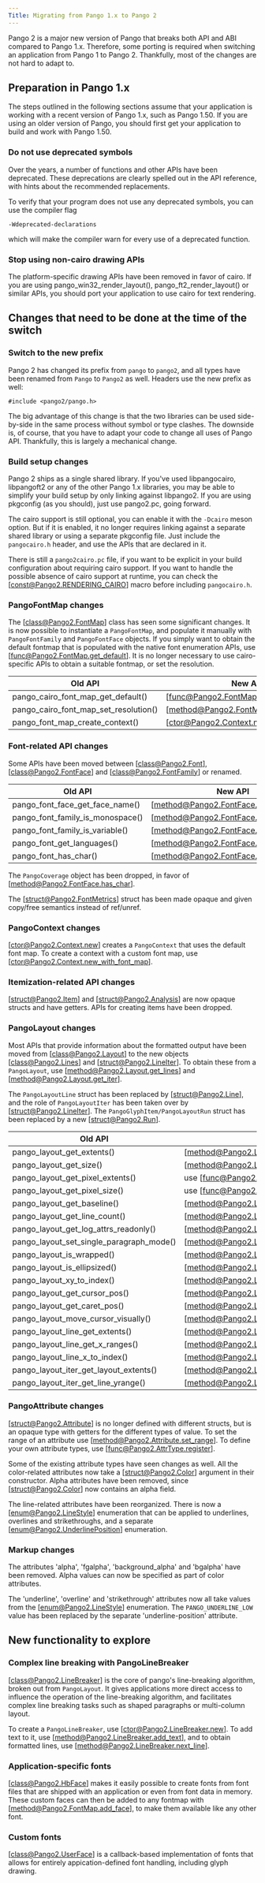 ```yaml
---
Title: Migrating from Pango 1.x to Pango 2
---
```


Pango 2 is a major new version of Pango that breaks both API and ABI
compared to Pango 1.x. Therefore, some porting is required when switching
an application from Pango 1 to Pango 2. Thankfully, most of the changes
are not hard to adapt to.

## Preparation in Pango 1.x

The steps outlined in the following sections assume that your application
is working with a recent version of Pango 1.x, such as Pango 1.50. If you
are using an older version of Pango, you should first get your application
to build and work with Pango 1.50.

### Do not use deprecated symbols

Over the years, a number of functions and other APIs have been deprecated.
These deprecations are clearly spelled out in the API reference, with hints
about the recommended replacements.

To verify that your program does not use any deprecated symbols,
you can use the compiler flag

    -Wdeprecated-declarations

which will make the compiler warn for every use of a deprecated function.

### Stop using non-cairo drawing APIs

The platform-specific drawing APIs have been removed in favor of
cairo. If you are using pango_win32_render_layout(), pango_ft2_render_layout()
or similar APIs, you should port your application to use cairo for
text rendering.

## Changes that need to be done at the time of the switch

### Switch to the new prefix

Pango 2 has changed its prefix from `pango` to `pango2`, and all types
have been renamed from `Pango` to `Pango2` as well. Headers use the new
prefix as well:

    #include <pango2/pango.h>

The big advantage of this change is that the two libraries can be used
side-by-side in the same process without symbol or type clashes. The downside
is, of course, that you have to adapt your code to change all uses of
Pango API. Thankfully, this is largely a mechanical change.

### Build setup changes

Pango 2 ships as a single shared library. If you've used libpangocairo,
libpangoft2 or any of the other Pango 1.x libraries, you may be able to
simplify your build setup by only linking against libpango2. If you are
using pkgconfig (as you should), just use pango2.pc, going forward.

The cairo support is still optional, you can enable it with the `-Dcairo`
meson option. But if it is enabled, it no longer requires linking against
a separate shared library or using a separate pkgconfig file. Just include
the `pangocairo.h` header, and use the APIs that are declared in it.

There is still a `pango2cairo.pc` file, if you want to be explicit in your
build configuration about requiring cairo support. If you want to handle
the possible absence of cairo support at runtime, you can check the
[const@Pango2.RENDERING_CAIRO] macro before including `pangocairo.h`.

### PangoFontMap changes

The [class@Pango2.FontMap] class has seen some significant changes. It is now possible
to instantiate a `PangoFontMap`, and populate it manually with `PangoFontFamily`
and `PangoFontFace` objects. If you simply want to obtain the default fontmap
that is populated with the native font enumeration APIs, use
[func@Pango2.FontMap.get_default]. It is no longer necessary to use cairo-specific
APIs to obtain a suitable fontmap, or set the resolution.

| Old API | New API |
|---------|---------|
|pango_cairo_font_map_get_default() | [func@Pango2.FontMap.get_default] |
|pango_cairo_font_map_set_resolution() | [method@Pango2.FontMap.set_resolution] |
|pango_font_map_create_context() | [ctor@Pango2.Context.new_with_font_map] |

### Font-related API changes

Some APIs have been moved between [class@Pango2.Font], [class@Pango2.FontFace]
and [class@Pango2.FontFamily] or renamed.

| Old API | New API |
|---------|---------|
| pango_font_face_get_face_name() | [method@Pango2.FontFace.get_name] |
| pango_font_family_is_monospace() | [method@Pango2.FontFace.is_monospace] |
| pango_font_family_is_variable() | [method@Pango2.FontFace.is_variable] |
| pango_font_get_languages() | [method@Pango2.FontFace.get_languages] |
| pango_font_has_char() | [method@Pango2.FontFace.has_char] |

The `PangoCoverage` object has been dropped, in favor of
[method@Pango2.FontFace.has_char].

The [struct@Pango2.FontMetrics] struct has been made opaque and given
copy/free semantics instead of ref/unref.

### PangoContext changes

[ctor@Pango2.Context.new] creates a `PangoContext` that uses the default
font map. To create a context with a custom font map, use
[ctor@Pango2.Context.new_with_font_map].

### Itemization-related API changes

[struct@Pango2.Item] and [struct@Pango2.Analysis] are now opaque structs
and have getters. APIs for creating items have been dropped.

### PangoLayout changes

Most APIs that provide information about the formatted output have been
moved from [class@Pango2.Layout] to the new objects [class@Pango2.Lines] and
[struct@Pango2.LineIter]. To obtain these from a `PangoLayout`, use
[method@Pango2.Layout.get_lines] and [method@Pango2.Layout.get_iter].

The `PangoLayoutLine` struct has been replaced by [struct@Pango2.Line],
and the role of `PangoLayoutIter` has been taken over by [struct@Pango2.LineIter].
The `PangoGlyphItem/PangoLayoutRun` struct has been replaced by a new
[struct@Pango2.Run].

| Old API | New API |
|---------|---------|
| pango_layout_get_extents() | [method@Pango2.Lines.get_extents] |
| pango_layout_get_size() | [method@Pango2.Lines.get_size] |
| pango_layout_get_pixel_extents() | use [func@Pango2.extents_to_pixels] |
| pango_layout_get_pixel_size() | use [func@Pango2.extents_to_pixels] |
| pango_layout_get_baseline() | [method@Pango2.Lines.get_baseline] |
| pango_layout_get_line_count() | [method@Pango2.Lines.get_line_count] |
| pango_layout_get_log_attrs_readonly() | [method@Pango2.Layout.get_log_attrs] |
| pango_layout_set_single_paragraph_mode() | [method@Pango2.Layout.set_single_paragraph] |
| pango_layout_is_wrapped() | [method@Pango2.Lines.is_wrapped] |
| pango_layout_is_ellipsized() | [method@Pango2.Lines.is_ellipsized] |
| pango_layout_xy_to_index() | [method@Pango2.Lines.pos_to_index] |
| pango_layout_get_cursor_pos() | [method@Pango2.Lines.get_cursor_pos] |
| pango_layout_get_caret_pos() | [method@Pango2.Lines.get_caret_pos] |
| pango_layout_move_cursor_visually() | [method@Pango2.Lines.move_cursor] |
| pango_layout_line_get_extents() | [method@Pango2.Line.get_extents] |
| pango_layout_line_get_x_ranges() | [method@Pango2.Lines.get_x_ranges] |
| pango_layout_line_x_to_index() | [method@Pango2.Line.x_to_index] |
| pango_layout_iter_get_layout_extents() | [method@Pango2.LineIter.get_layout_extents] |
| pango_layout_iter_get_line_yrange() | [method@Pango2.LineIter.get_line_extents] |

### PangoAttribute changes

[struct@Pango2.Attribute] is no longer defined with different structs,
but is an opaque type with getters for the different types of value.
To set the range of an attribute use [method@Pango2.Attribute.set_range].
To define your own attribute types, use [func@Pango2.AttrType.register].

Some of the existing attribute types have seen changes as well. All the
color-related attributes now take a [struct@Pango2.Color] argument in their
constructor. Alpha attributes have been removed, since [struct@Pango2.Color]
now contains an alpha field.

The line-related attributes have been reorganized. There is now a
[enum@Pango2.LineStyle] enumeration that can be applied to underlines,
overlines and strikethroughs, and a separate [enum@Pango2.UnderlinePosition]
enumeration.

### Markup changes

The attributes 'alpha', 'fgalpha', 'background_alpha' and 'bgalpha' have
been removed. Alpha values can now be specified as part of color attributes.

The 'underline', 'overline' and 'strikethrough' attributes now all take values
from the [enum@Pango2.LineStyle] enumeration. The `PANGO_UNDERLINE_LOW` value
has been replaced by the separate 'underline-position' attribute.

## New functionality to explore

### Complex line breaking with PangoLineBreaker

[class@Pango2.LineBreaker] is the core of pango's line-breaking algorithm,
broken out from `PangoLayout`. It gives applications more direct access to
influence the operation of the line-breaking algorithm, and facilitates
complex line breaking tasks such as shaped paragraphs or multi-column layout.

To create a `PangoLineBreaker`, use [ctor@Pango2.LineBreaker.new]. To add text
to it, use [method@Pango2.LineBreaker.add_text], and to obtain formatted lines,
use [method@Pango2.LineBreaker.next_line].

### Application-specific fonts

[class@Pango2.HbFace] makes it easily possible to create fonts from font files
that are shipped with an application or even from font data in memory. These
custom faces can then be added to any fontmap with [method@Pango2.FontMap.add_face],
to make them available like any other font.

### Custom fonts

[class@Pango2.UserFace] is a callback-based implementation of fonts that allows
for entirely appication-defined font handling, including glyph drawing.
